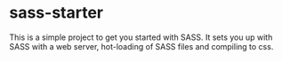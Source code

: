 # sass-starter

This is a simple project to get you started with SASS. It sets you up with SASS with a web server, hot-loading of SASS files and compiling to css.
